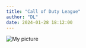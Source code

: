 ```yaml
---
title: "Call of Duty League"
author: "DL"
date: 2024-01-28 18:12:00
---
```


![My picture](/team_ranks_gt.PNG)
